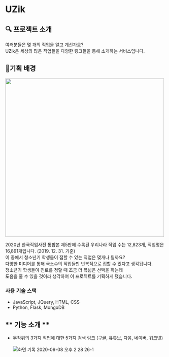 # UZik
## **🔍 프로젝트 소개**

<p>여러분들은 몇 개의 직업을 알고 계신가요? <br>UZik은 세상의 많은 직업들을 다양한 링크들을 통해 소개하는 서비스입니다.</p>

##  🎈기획 배경

<img src="https://user-images.githubusercontent.com/66675699/146762162-0d436ad2-46cb-4a7f-b102-75d668be4bcc.png" width=500/>
<p>2020년 한국직업사전 통합본 제5판에 수록된 우리나라 직업 수는 12,823개, 직업명은 16,891개입니다. (2019. 12. 31. 기준)<br> 
이 중에서 청소년기 학생들이 접할 수 있는 직업은 몇개나 될까요? <br>
다양한 미디어를 통해 극소수의 직업들만 반복적으로 접할 수 있다고 생각됩니다.<br>
청소년기 학생들이 진로를 정할 때 조금 더 폭넓은 선택을 하는데 <br>
도움을 줄 수 있을 것이라 생각하여 이 프로젝트를 기획하게 됐습니다.</p>

### **사용 기술 스택**
- JavaScript, JQuery, HTML, CSS 
- Python, Flask, MongoDB

## ** 기능 소개 **
- 무작위의 3가지 직업에 대한 5가지 검색 링크 (구글, 유튜브, 다음, 네이버, 워크넷) <br><br>
![화면 기록 2020-09-08 오후 2 28 26-1](https://user-images.githubusercontent.com/66675699/146766769-82a4c6a7-b78c-4624-8851-f71eac1ce112.gif)
